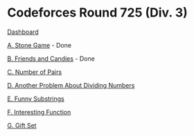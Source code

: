 # Codeforces Round 725 (Div. 3)

[Dashboard](https://codeforces.com/contest/1538)

[A. Stone Game](https://codeforces.com/contest/1538/problem/A) - Done

[B. Friends and Candies](https://codeforces.com/contest/1538/problem/B) - Done

[C. Number of Pairs](https://codeforces.com/contest/1538/problem/C)

[D. Another Problem About Dividing Numbers](https://codeforces.com/contest/1538/problem/D)

[E. Funny Substrings](https://codeforces.com/contest/1538/problem/E1)

[F. Interesting Function](https://codeforces.com/contest/1538/problem/F)

[G. Gift Set](https://codeforces.com/contest/1538/problem/G)
